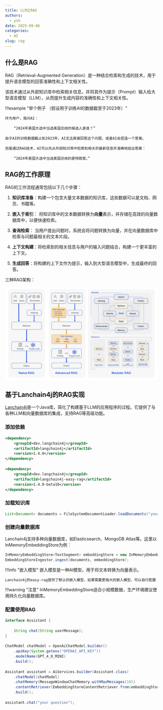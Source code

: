 ```yaml
---
title: LLM之RAG
authors:
  - ysh
date: 2025-09-06
categories:
  - AI
slug: rag
---
```

## 什么是RAG
RAG（Retrieval-Augmented Generation）是一种结合检索和生成的技术，用于提升语言模型的回答准确性和上下文相关性。
<!-- more -->


该技术通过从外部知识库中检索相关信息，并将其作为提示（Prompt）输入给大型语言模型（LLM），从而提升生成内容的准确性和上下文相关性。

!!!example "举个例子 （假设用于训练AI的数据截至于2023年）"

    作为用户，我问AI：
        
        “2024年美国大选中当选美国总统的候选人是谁？”

    由于AI的训练数据截止到2023年，AI无法直接回答这个问题，或者AI会捏造一个答案。

    但是通过RAG技术，AI可以先从外部知识库中检索到相关的最新信息并准确地给出答案：

        “2024年美国大选中当选美国总统的是特朗普。”


## RAG的工作原理

RAG的工作流程通常包括以下几个步骤：

1. **知识库准备**：构建一个包含大量文本数据的知识库，这些数据可以是文档、网页、书籍等。

2. **嵌入于索引**： 将知识库中的文本数据转换为**向量**表示，并存储在高效的向量数据库中，以便快速检索。

3. **查询检索**： 当用户提出问题时，系统会将问题转换为向量，并在向量数据库中检索与问题最相关的文本片段。

4. **上下文构建**：将检索到的相关信息与用户的输入问题结合，构建一个更丰富的上下文。

5. **生成回答**：将构建的上下文作为提示，输入到大型语言模型中，生成最终的回答。



三种RAG架构：

![](./images/rag.png)

## 基于Lanchain4j的RAG实现

[Lanchain4j](https://docs.langchain4j.dev/)是一个Java库，简化了构建基于LLM的应用程序的过程。它提供了与各种LLM和向量数据库的集成，支持RAG等高级功能。

### 添加依赖
```xml
<dependency>
    <groupId>dev.langchain4j</groupId>
    <artifactId>langchain4j</artifactId>
    <version>1.4.0</version>
</dependency>

<dependency>
    <groupId>dev.langchain4j</groupId>
    <artifactId>langchain4j-easy-rag</artifactId>
    <version>1.4.0-beta10</version>
</dependency>
```

### 加载知识库
```java
List<Document> documents = FileSystemDocumentLoader.loadDocuments("your-documents-path");
```

### 创建向量数据库
Lanchain4j支持多种向量数据库，如Elasticsearch、MongoDB Atlas等。这里以InMemoryEmbeddingStore为例：
```java
InMemoryEmbeddingStore<TextSegment> embeddingStore = new InMemoryEmbeddingStore<>();
EmbeddingStoreIngestor.ingest(documents, embeddingStore);
```

!!!info "嵌入模型"
    嵌入模型是一种AI模型，用于将文本转换为向量表示。

    Lanchain4j的easy-rag提供了默认的嵌入模型，如果需要更强大的嵌入模型，可以自行配置


!!!warning "注意"
    InMemoryEmbeddingStore适合小规模数据，生产环境建议使用持久化向量数据库。


### 配置使用RAG
```java
interface Assistant {

    String chat(String userMessage);
}

ChatModel chatModel = OpenAiChatModel.builder()
    .apiKey(System.getenv("OPENAI_API_KEY"))
    .modelName(GPT_4_O_MINI)
    .build();

Assistant assistant = AiServices.builder(Assistant.class)
    .chatModel(chatModel)
    .chatMemory(MessageWindowChatMemory.withMaxMessages(10))
    .contentRetriever(EmbeddingStoreContentRetriever.from(embeddingStore))
    .build();

assistant.chat("your question");
```
